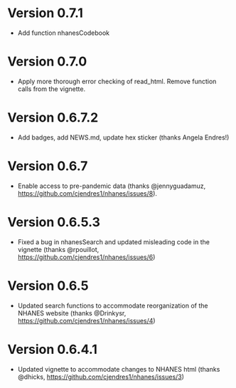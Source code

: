 Version 0.7.1
================================================================================

- Add function nhanesCodebook

Version 0.7.0
================================================================================

- Apply more thorough error checking of read_html. Remove function calls from the vignette.

Version 0.6.7.2
================================================================================

- Add badges, add NEWS.md, update hex sticker (thanks Angela Endres!)

Version 0.6.7
================================================================================

- Enable access to pre-pandemic data (thanks @jennyguadamuz, https://github.com/cjendres1/nhanes/issues/8).

Version 0.6.5.3
================================================================================

- Fixed a bug in nhanesSearch and updated misleading code in the vignette (thanks @rpouillot,
https://github.com/cjendres1/nhanes/issues/6)

Version 0.6.5
================================================================================

- Updated search functions to accommodate reorganization of the NHANES website (thanks @Drinkysr, https://github.com/cjendres1/nhanes/issues/4)

Version 0.6.4.1
================================================================================

- Updated vignette to accommodate changes to NHANES html (thanks @dhicks, https://github.com/cjendres1/nhanes/issues/3)

